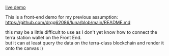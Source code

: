 
[live demo](https://storageapi.fleek.co/e6949494-7bca-4568-b73c-3b7334154302-bucket/pixelplace_at_blockchain/index.html)  

This is a front-end demo for my previous assumption:  
https://github.com/drgg62086/luna/blob/main/README.md

this may be a little difficult to use as I don't yet know how to connect the terra station wallet on the Front End.  
but it can at least query the data on the terra-class blockchain and render it onto the canvas :)


